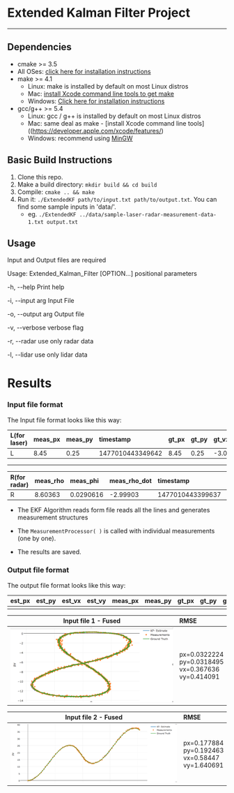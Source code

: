 
# Extended Kalman Filter Project

---

## Dependencies

* cmake >= 3.5
 * All OSes: [click here for installation instructions](https://cmake.org/install/)
* make >= 4.1
  * Linux: make is installed by default on most Linux distros
  * Mac: [install Xcode command line tools to get make](https://developer.apple.com/xcode/features/)
  * Windows: [Click here for installation instructions](http://gnuwin32.sourceforge.net/packages/make.htm)
* gcc/g++ >= 5.4
  * Linux: gcc / g++ is installed by default on most Linux distros
  * Mac: same deal as make - [install Xcode command line tools]((https://developer.apple.com/xcode/features/)
  * Windows: recommend using [MinGW](http://www.mingw.org/)

## Basic Build Instructions

1. Clone this repo.
2. Make a build directory: `mkdir build && cd build`
3. Compile: `cmake .. && make`
4. Run it: `./ExtendedKF path/to/input.txt path/to/output.txt`. You can find
   some sample inputs in 'data/'.
    - eg. `./ExtendedKF ../data/sample-laser-radar-measurement-data-1.txt output.txt`

## Usage
Input and Output files are required

Usage:
Extended_Kalman_Filter [OPTION...] positional parameters

-h, --help        Print help

-i, --input arg   Input File

-o, --output arg  Output file

-v, --verbose     verbose flag

-r, --radar       use only radar data

-l, --lidar       use only lidar data


# Results

### Input file format
The Input file format looks like this way:


|L(for laser)| meas_px |meas_py |timestamp       | gt_px |gt_py |gt_vx   | gt_vy |
|:-----------|:--------|:-------|:---------------|:------|:-----|:-------|:-----|
|L	         |8.45	   |0.25	|1477010443349642|	8.45  |	0.25 |-3.00027|	0    |

---

|R(for radar)| meas_rho|meas_phi|meas_rho_dot |timestamp | gt_px |gt_py |gt_vx | gt_vy |
|:-----------|:--------|:-------|:------------|:---------|:-----|:-------|:-----|:------|
|R	         |8.60363  |0.0290616|-2.99903  |1477010443399637|	8.6  |	0.25 |-3.00029|	0 |

	
* The EKF Algorithm reads form file reads all the lines and generates measurement structures

* The `MeasurementProcessor( )` is called with individual measurements (one by one). 

* The results are saved.


### Output file format
The output file format looks like this way:

|est_px| est_py |est_vx|est_vy |meas_px |meas_py| gt_px |gt_py |gt_vx | gt_vy |
|:-----|:--------|:----|:------|:--------|:------|:-----|:-------|:-----|:-----|
|      |       |       |    |      |     |      |      |        |      |


|    Input file 1 - Fused    |         RMSE                                              |
| -------------------------- |:----------------------------------------------------------|
|![](./examples/output1.png) | px=0.0322224<br>py=0.0318495<br>vx=0.367636<br>vy=0.414091 |



|    Input file 2 - Fused    |         RMSE                                              |
| -------------------------- |:----------------------------------------------------------|
|![](./examples/output2.png) | px=0.177884<br>py=0.192463<br>vx=0.58447<br>vy=1.640691 |


```python

```

